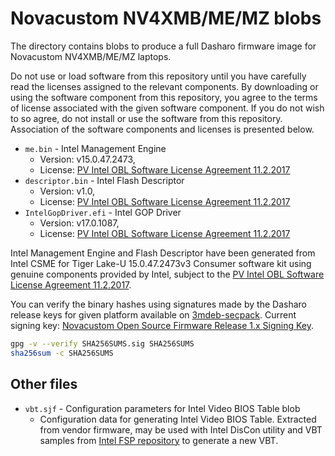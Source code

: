 # Novacustom NV4XMB/ME/MZ blobs

The directory contains blobs to produce a full Dasharo firmware image
for Novacustom NV4XMB/ME/MZ laptops.

Do not use or load software from this repository until you have carefully read
the licenses assigned to the relevant components. By downloading or using the
software component from this repository, you agree to the terms of license
associated with the given software component. If you do not wish to so agree,
do not install or use the software from this repository. Association of the
software components and licenses is presented below.

* `me.bin` - Intel Management Engine
  - Version: v15.0.47.2473,
  - License: [PV Intel OBL Software License Agreement 11.2.2017][INTEL SLA]
* `descriptor.bin` - Intel Flash Descriptor
  - Version: v1.0,
  - License: [PV Intel OBL Software License Agreement 11.2.2017][INTEL SLA]
* `IntelGopDriver.efi` - Intel GOP Driver
  - Version: v17.0.1087,
  - License: [PV Intel OBL Software License Agreement 11.2.2017][INTEL SLA]

Intel Management Engine and Flash Descriptor have been generated from Intel
CSME for Tiger Lake-U 15.0.47.2473v3 Consumer software kit using genuine
components provided by Intel, subject to the
[PV Intel OBL Software License Agreement 11.2.2017][INTEL SLA].

You can verify the binary hashes using signatures made by the Dasharo release
keys for given platform available on [3mdeb-secpack](https://github.com/3mdeb/3mdeb-secpack).
Current signing key:
[Novacustom Open Source Firmware Release 1.x Signing Key][KEY].

```bash
gpg -v --verify SHA256SUMS.sig SHA256SUMS
sha256sum -c SHA256SUMS
```

[INTEL SLA]: ../../licenses/pv%20intel%20obl%20software%20license%20agreement%2011.2.2017.pdf
[KEY]: https://github.com/3mdeb/3mdeb-secpack/blob/master/customer-keys/novacustom/novacustom-open-source-firmware-release-1.x-key.asc

## Other files

* `vbt.sjf` - Configuration parameters for Intel Video BIOS Table blob
  - Configuration data for generating Intel Video BIOS Table. Extracted from
    vendor firmware, may be used with Intel DisCon utility and VBT samples from
    [Intel FSP repository](https://github.com/intel/FSP/tree/master/TigerLakeFspBinPkg/Client/SampleCode/Vbt)
    to generate a new VBT.
